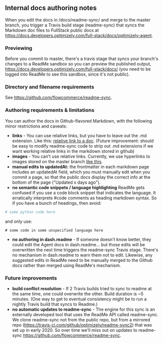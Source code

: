 ## Internal docs authoring notes



When you edit the docs in /docs/readme-sync/ and merge to the master branch, you trigger a Travis build stage (readme-sync) that syncs  the Markdown doc files to FullStack public docs at https://docs.developers.optimizely.com/full-stack/docs/optimizely-agent.

### Previewing

Before you commit to master, there's a travis stage that syncs your branch's changes to a ReadMe sandbox so you can preview the published output, https://docs.developers.optimizely.com/full-stack/docs/ (you need to be logged into ReadMe to see this sandbox, since it's not public).

### Directory and filename requirements

See https://github.com/flowcommerce/readme-sync. 



### Authoring requirements & limitations

You can author the docs in Github-flavored Markdown, with the following minor restrictions and caveats:

- **links** - You can use relative links, but you have to leave out the .md extension. Like this: [relative link to a doc](./readme-sync/deploy-as-a-microservice). (Future improvement: should be easy to modify readme-sync code to strip out .md extensions if we want working relative links in the markdown stored in github)
- **images** - You can't use relative links. Currently, we use hyperlinks to images stored on the master branch [like this](). 
- **manual edits to updatedAt:** the frontmatter in each markdown page includes an updatedAt field, which you must manually edit when you commit a page, so that the public docs display the correct info at the bottom of the page ("Updated x days ago").
- **no semantic code snippets / language highlighting** ReadMe gets confused if you use a code block snippet that indicates the language. It erratically interprets #code comments as heading markdown syntax. So if you have a bunch of headings, then avoid:

```python
# some python code here
```

and only use:

```
# some code in some unspecified language here  
```

- **no authoring in dash.readme** - If someone doesn't know better, they could edit the Agent docs in dash.readme... but those edits will be overwritten the next time triggers the readme-sync Travis stage. There's no mechanism in dash.readme to warn them not to edit.  Likewise, any suggested edits in ReadMe need to be manually merged to the Github docs rather than merged using ReadMe's mechanism.



### Future improvements



-  **build conflict resolution** -  If 2 Travis builds tried to sync to readme at the same time, one could overwrite the other.  Build duration is ~5 minutes. (One way to get to eventual consistency might be to run a nightly Travis build that syncs to Readme.)
- **no automatic updates to readme-sync** - The engine for this sync is an externally developed tool that uses the ReadMe API called readme-sync. We clone readme-sync not from the public repo, but from a mirrored repo (https://travis-ci.com/github/optimizely/readme-sync2) that was set up in early 2020. So over time we'll miss out on updates to readme-sync https://github.com/flowcommerce/readme-sync. 









